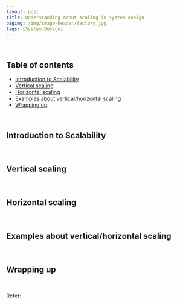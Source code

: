```yaml
---
layout: post
title: Understanding about scaling in system design
bigimg: /img/image-header/factory.jpg
tags: [System Design]
---
```




<br>

## Table of contents
- [Introduction to Scalability](#introduction-to-scalability)
- [Vertical scaling](#vertical-scaling)
- [Horizontal scaling](#horizontal-scaling)
- [Examples about vertical/horizontal scaling](#examples-about-vertical/horizontal-scaling)
- [Wrapping up](#wrapping-up)


<br>

## Introduction to Scalability





<br>

## Vertical scaling





<br>

## Horizontal scaling





<br>

## Examples about vertical/horizontal scaling




<br>

## Wrapping up




<br>

Refer:

[]()